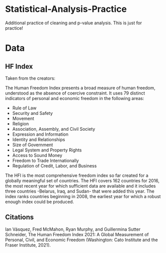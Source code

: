 # Statistical-Analysis-Practice
Additional practice of cleaning and p-value analysis. This is just for practice!

# Data

## HF Index 
Taken from the creators:

The Human Freedom Index presents a broad measure of human freedom, understood as the absence of coercive constraint. 
It uses 79 distinct indicators of personal and economic freedom in the following areas:
- Rule of Law
- Security and Safety
-  Movement
- Religion
- Association, Assembly, and Civil Society
- Expression and Information
- Identity and Relationships
- Size of Government
- Legal System and Property Rights
- Access to Sound Money
- Freedom to Trade Internationally
- Regulation of Credit, Labor, and Business


The HFI is the most comprehensive freedom index so far created for a globally meaningful set of countries. The HFI covers 162 countries for 2016, the most recent year for which sufficient data are available and it includes three countries -Belarus, Iraq, and Sudan- that were added this year. The index ranks countries beginning in 2008, the earliest year for which a robust enough index could be produced.


## Citations
Ian Vásquez, Fred McMahon, Ryan Murphy, and Guillermina Sutter Schneider, The Human Freedom Index 2021: A Global Measurement of Personal, Civil, and Economic Freedom (Washington: Cato Institute and the Fraser Institute, 2021).





